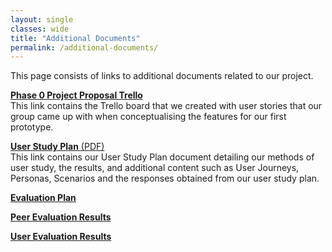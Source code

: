 ```yaml
---
layout: single
classes: wide
title: "Additional Documents"
permalink: /additional-documents/
---
```


This page consists of links to additional documents related to our project.

[**Phase 0 Project Proposal Trello**]()  
This link contains the Trello board that we created with user stories that our group came up with when conceptualising the features for our first prototype.

[**User Study Plan** (PDF)](../downloads/user-study-plan.pdf)  
This link contains our User Study Plan document detailing our methods of user study, the results, and additional content such as User Journeys, Personas, Scenarios and the responses obtained from our user study plan.

[**Evaluation Plan**](https://docs.google.com/document/d/1mDH7T2XLrzwWuDr8nBcftSAlmypC7ERmCkwM-8MGmdE/edit?usp=sharing)

[**Peer Evaluation Results**](https://docs.google.com/document/d/1ZUKYrPgtIlRw27-JSuJBi515Fk1e4NPJaNzw9SYYjII/edit?usp=sharing)

[**User Evaluation Results**](https://docs.google.com/document/d/1GO8cm5W0EPDc9ytAh63yDP0qb6BTgirxnGwJOV7l2ac/edit?usp=sharing)